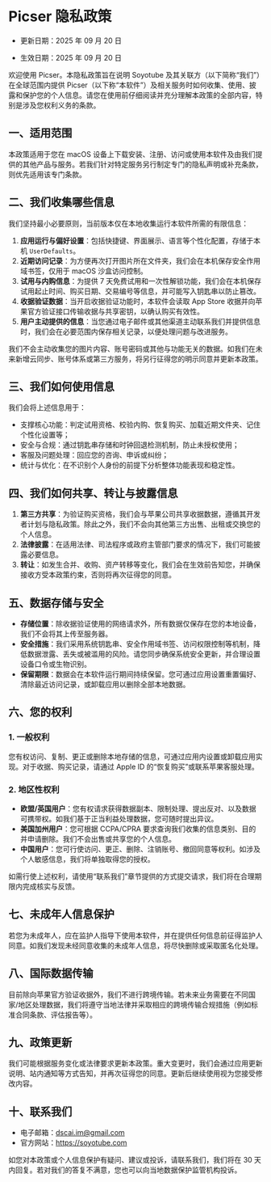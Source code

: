 # Picser 隐私政策

- 更新日期：2025 年 09 月 20 日

- 生效日期：2025 年 09 月 20 日

欢迎使用 Picser。本隐私政策旨在说明 Soyotube 及其关联方（以下简称“我们”）在全球范围内提供 Picser（以下称“本软件”）及相关服务时如何收集、使用、披露和保护您的个人信息。请您在使用前仔细阅读并充分理解本政策的全部内容，特别是涉及您权利义务的条款。

## 一、适用范围

本政策适用于您在 macOS 设备上下载安装、注册、访问或使用本软件及由我们提供的其他产品与服务。若我们针对特定服务另行制定专门的隐私声明或补充条款，则优先适用该专门条款。

## 二、我们收集哪些信息

我们坚持最小必要原则，当前版本仅在本地收集运行本软件所需的有限信息：

1. **应用运行与偏好设置**：包括快捷键、界面展示、语言等个性化配置，存储于本机 `UserDefaults`。
2. **近期访问记录**：为方便再次打开图片所在文件夹，我们会在本机保存安全作用域书签，仅用于 macOS 沙盒访问控制。
3. **试用与内购信息**：为提供 7 天免费试用和一次性解锁功能，我们会在本机保存试用起止时间、购买日期、交易编号等信息，并可能写入钥匙串以防止篡改。
4. **收据验证数据**：当开启收据验证功能时，本软件会读取 App Store 收据并向苹果官方验证接口传输收据与共享密钥，以确认购买有效性。
5. **用户主动提供的信息**：当您通过电子邮件或其他渠道主动联系我们并提供信息时，我们会在必要范围内保存相关记录，以便处理问题与改进服务。

我们不会主动收集您的图片内容、账号密码或其他与功能无关的数据。如我们在未来新增云同步、账号体系或第三方服务，将另行征得您的明示同意并更新本政策。

## 三、我们如何使用信息

我们会将上述信息用于：

- 支撑核心功能：判定试用资格、校验内购、恢复购买、加载近期文件夹、记住个性化设置等；
- 安全与合规：通过钥匙串存储和时钟回退检测机制，防止未授权使用；
- 客服及问题处理：回应您的咨询、申诉或纠纷；
- 统计与优化：在不识别个人身份的前提下分析整体功能表现和稳定性。

## 四、我们如何共享、转让与披露信息

1. **第三方共享**：为验证购买资格，我们会与苹果公司共享收据数据，遵循其开发者计划与隐私政策。除此之外，我们不会向其他第三方出售、出租或交换您的个人信息。
2. **法律披露**：在适用法律、司法程序或政府主管部门要求的情况下，我们可能披露必要信息。
3. **转让**：如发生合并、收购、资产转移等变化，我们会在生效前告知您，并确保接收方受本政策约束，否则将再次征得您的同意。

## 五、数据存储与安全

- **存储位置**：除收据验证使用的网络请求外，所有数据仅保存在您的本地设备，我们不会将其上传至服务器。
- **安全措施**：我们采用系统钥匙串、安全作用域书签、访问权限控制等机制，降低数据泄露、丢失或被滥用的风险。请您同步确保系统安全更新，并合理设置设备口令或生物识别。
- **保留期限**：数据会在本软件运行期间持续保留。您可通过应用设置重置偏好、清除最近访问记录，或卸载应用以删除全部本地数据。

## 六、您的权利

### 1. 一般权利
您有权访问、复制、更正或删除本地存储的信息，可通过应用内设置或卸载应用实现。对于收据、购买记录，请通过 Apple ID 的“恢复购买”或联系苹果客服处理。

### 2. 地区性权利
- **欧盟/英国用户**：您有权请求获得数据副本、限制处理、提出反对、以及数据可携带权。如我们基于正当利益处理数据，您可随时提出异议。
- **美国加州用户**：您可根据 CCPA/CPRA 要求查询我们收集的信息类别、目的并申请删除。我们不会出售或共享您的个人信息。
- **中国用户**：您可行使访问、更正、删除、注销账号、撤回同意等权利。如涉及个人敏感信息，我们将单独取得您的授权。

如需行使上述权利，请使用“联系我们”章节提供的方式提交请求，我们将在合理期限内完成核实与反馈。

## 七、未成年人信息保护

若您为未成年人，应在监护人指导下使用本软件，并在提供任何信息前征得监护人同意。如我们发现未经同意收集的未成年人信息，将尽快删除或采取匿名化处理。

## 八、国际数据传输

目前除向苹果官方验证收据外，我们不进行跨境传输。若未来业务需要在不同国家/地区处理数据，我们将遵守当地法律并采取相应的跨境传输合规措施（例如标准合同条款、评估报告等）。

## 九、政策更新

我们可能根据服务变化或法律要求更新本政策。重大变更时，我们会通过应用更新说明、站内通知等方式告知，并再次征得您的同意。更新后继续使用视为您接受修改内容。

## 十、联系我们

- 电子邮箱：dscai.im@gmail.com
- 官方网站：https://soyotube.com

如您对本政策或个人信息保护有疑问、建议或投诉，请联系我们，我们将在 30 天内回复。若对我们的答复不满意，您也可以向当地数据保护监管机构投诉。
